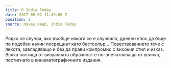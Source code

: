 ```yaml
---
title: R India Today
date: 2017-05-02 11:49:00 Z
position: 2
source: Махеш Наир, India Today
---
```


Рядко се случва, ако въобще някога се е случвало, древен епос да бъде по подобен начин посрещнат като бестселър... Повествованието тече с лекота, завладяващо и без да прави компромис с високия стил и изказ. Всяка частица от визуалната образност е по-впечатляваща от всичко, постигнато в кинематографичните издания.
